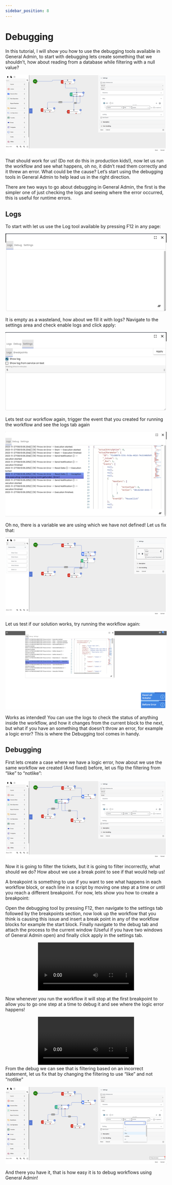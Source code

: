 ```yaml
---
sidebar_position: 8
---
```


# Debugging

In this tutorial, I will show you how to use the debugging tools available in General Admin, to start with debugging lets create something that we shouldn’t, how about reading from a database while filtering with a null value?

![Debugging image 1](../../static/media/debugging1.png)

That should work for us! (Do not do this in production kids!), now let us run the workflow and see what happens, oh no, it didn’t read them correctly and it threw an error. What could be the cause? Let’s start using the debugging tools in General Admin to help lead us in the right direction.

There are two ways to go about debugging in General Admin, the first is the simpler one of just checking the logs and seeing where the error occurred, this is useful for runtime errors.

## Logs

To start with let us use the Log tool available by pressing F12 in any page:

![Debugging image 2](../../static/media/debugging2.png)

It is empty as a wasteland, how about we fill it with logs? Navigate to the settings area and check enable logs and click apply:

![Debugging image 3](../../static/media/debugging3.png)

Lets test our workflow again, trigger the event that you created for running the workflow and see the logs tab again

![Debugging image 4](../../static/media/debugging4.png)

Oh no, there is a variable we are using which we have not defined! Let us fix that:

![Debugging image 5](../../static/media/debugging5.png)

Let us test if our solution works, try running the workflow again:

![Debugging image 6](../../static/media/debugging6.png)

Works as intended! You can use the logs to check the status of anything inside the workflow, and how it changes from the current block to the next, but what if you have an something that doesn’t throw an error, for example a logic error? This is where the Debugging tool comes in handy.

## Debugging

First lets create a case where we have a logic error, how about we use the same workflow we created (And fixed) before, let us flip the filtering from “like” to “notlike”:

![Debugging image 7](../../static/media/debugging7.png)

Now it is going to filter the tickets, but it is going to filter incorrectly, what should we do? How about we use a break point to see if that would help us!

A breakpoint is something to use if you want to see what happens in each workflow block, or each line in a script by moving one step at a time or until you reach a different breakpoint. For now, lets show you how to create a breakpoint:

Open the debugging tool by pressing F12, then navigate to the settings tab followed by the breakpoints section, now look up the workflow that you think is causing this issue and insert a break point in any of the workflow blocks for example the start block. Finally navigate to the debug tab and attach the process to the current window (Useful if you have two windows of General Admin open) and finally click apply in the settings tab.

<center>

<video controls="controls">
  <source src="/media/Debug1.mp4" />
</video>

</center>

Now whenever you run the workflow it will stop at the first breakpoint to allow you to go one step at a time to debug it and see where the logic error happens!

<center>

<video controls="controls">
  <source src="/media/Debug2.mp4" />
</video>

</center>
From the debug we can see that is filtering based on an incorrect statement, let us fix that by changing the filtering to use “like” and not “notlike”

![Debugging image 10](../../static/media/debugging10.png)

And there you have it, that is how easy it is to debug workflows using General Admin!
